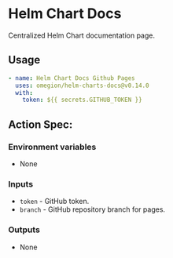 # Helm Chart Docs

Centralized Helm Chart documentation page.

## Usage

```yaml
- name: Helm Chart Docs Github Pages
  uses: omegion/helm-charts-docs@v0.14.0
  with:
    token: ${{ secrets.GITHUB_TOKEN }}
```

## Action Spec:

### Environment variables

- None

### Inputs

- `token`   - GitHub token.
- `branch`  - GitHub repository branch for pages.

### Outputs

- None

